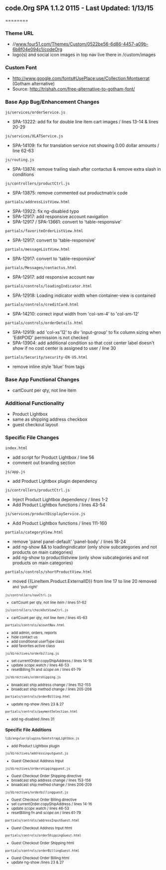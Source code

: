 ## code.Org SPA 1.1.2 0115 - Last Updated: 1/13/15
========

### Theme URL
* //www.four51.com/Themes/Custom/0522be56-6d86-4457-a09b-6b8f04e094c1/codeOrg
* logo(s) and social icon images in top nav live there in /custom/images

### Custom Font 
* http://www.google.com/fonts#UsePlace:use/Collection:Montserrat (Gotham alternative)
* Source: http://trishah.com/free-alternative-to-gotham-font/

### Base App Bug/Enhancement Changes
`js/services/orderService.js`
* SPA-13222: add fix for double line item cart images / lines 13-14 & lines 20-29 

`js/services/XLATService.js`
* SPA-14109: fix for translation service not showing 0.00 dollar amounts / line 62-63

`js/routing.js`
* SPA-13874: remove trailing slash after contactus & remove extra slash in conditions 

`js/controllers/productCtrl.js`
* SPA-13875: remove commented out productmatrix code 

`partials/addressListView.html`
* SPA-13922: fix ng-disabled typo 
* SPA-12917: add responsive account navigation
* SPA-12917 / SPA-13661: convert to 'table-responsive'

`partials/favoriteOrderListView.html`
* SPA-12917: convert to 'table-responsive'

`partials/messageListView.html`
* SPA-12917: convert to 'table-responsive'

`partials/Messages/contactus.html`
* SPA-12917: add responsive account nav

`partials/controls/loadingIndicator.html`
* SPA-12918: Loading indicator width when container-view is contained

`partials/controls/creditCard.html`
* SPA-14210: correct input width from 'col-sm-4' to 'col-sm-12'

`partials/controls/orderDetails.html`
* SPA-12919: add 'col-xs'12' to div 'input-group' to fix column sizing when 'EditPOID' permission is not checked
* SPA-13904: add additional condition so that cost center label doesn't show if no cost center is assigned to user / line 30

`partials/Security/security-EN-US.html`
*  remove inline style 'blue' from <a> tags

### Base App Functional Changes
* cartCount per qty, not line item 

### Additional Functionality
* Product Lightbox
* same as shipping address checkbox
* guest checkout layout

### Specific File Changes
`index.html`
* add script for Product Lightbox / line 56
* comment out branding section

`js/app.js`
* add Product Lightbox plugin dependency

`js/controllers/productCtrl.js`
* Inject Product Lightbox dependency / lines 1-2
* Add Product Lightbox functions / lines 43-54

`js/services/productDisplayService.js`
* Add Product Lightbox functions / lines 111-160

`partials/categoryView.html`
* remove 'panel panel-default' 'panel-body' / lines 18-24
* add ng-show && to loadingindicator (only show subcategories and not products on main categories)
* add ng-show to productlistview (only show subcategories and not products on main categories)

`partials/controls/shortProductView.html`
* moved {{LineItem.Product.ExternalID}} from line 17 to line 20 removed <small> and 'pull-right'

`js/controllers/navCtrl.js`
* cartCount per qty, not line item / lines 51-62

`js/controllers/checkOutViewCtrl.js`
* cartCount per qty, not line item / lines 45-63

`partials/controls/acountNav.html`
* add admin, orders, reports
* hide contact us
* add conditional userType class
* add favorites active class

`js/directives/orderbilling.js`
* set currentOrder.copyShipAddress / lines 14-16
* update $scope.$watch / lines 46-53
* resetBilling fn and $scope.$on / lines 61-79

`js/directives/ordershipping.js`
* broadcast ship address change / lines 152-155
* broadcast ship method change / lines 205-208

`partials/controls/orderBilling.html`
* update ng-show /lines 23 & 27

`partials/controls/paymentSelection.html`
* add ng-disabled /lines 31

### Specific File Additions
`lib/angular/plugins/bootstrapLightbox.js`
* add Product Lightbox plugin

`js/directives/addressinputguest.js`
* Guest Checkout Address Input

`js/directives/ordershippingguest.js`
* Guest Checkout Order Shipping directive
* broadcast ship address change / lines 153-156
* broadcast ship method change / lines 206-209

`js/directives/orderbillingguest.js`
* Guest Checkout Order Billing directive
* set currentOrder.copyShipAddress / lines 14-16
* update $scope.$watch / lines 46-53
* resetBilling fn and $scope.$on / lines 61-79

`partials/controls/addressInputGuest.html`
* Guest Checkout Address Input html

`partials/controls/orderShippingGuest.html`
* Guest Checkout Order Shipping html

`partials/controls/orderBillingGuest.html`
* Guest Checkout Order Billing html
* update ng-show /lines 23 & 27


